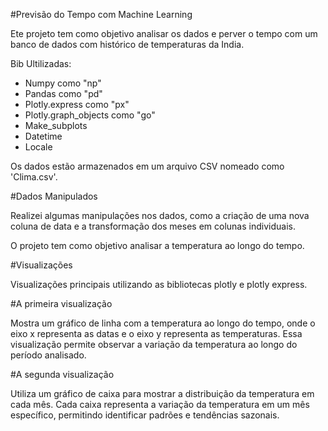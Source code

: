 #Previsão do Tempo com Machine Learning

Ete projeto tem como objetivo analisar os dados e perver o tempo com um banco de dados com histórico de temperaturas da India.

Bib Ultilizadas:

- Numpy como "np"
- Pandas como "pd"
- Plotly.express como "px"
- Plotly.graph_objects como "go"
- Make_subplots
- Datetime
- Locale

Os dados estão armazenados em um arquivo CSV nomeado como 'Clima.csv'.

#Dados Manipulados

Realizei algumas manipulações nos dados, como a criação de uma nova coluna de data e a transformação dos 
meses em colunas individuais. 

O projeto tem como objetivo analisar a temperatura ao longo do tempo.

#Visualizações

Visualizações principais utilizando as bibliotecas plotly e plotly express. 

#A primeira visualização 

Mostra um gráfico de linha com a temperatura ao longo do tempo, onde o eixo x representa as datas e o eixo y 
representa as temperaturas. Essa visualização permite observar a variação da temperatura ao longo do período analisado.

#A segunda visualização 

Utiliza um gráfico de caixa para mostrar a distribuição da temperatura em cada mês. Cada caixa representa a 
variação da temperatura em um mês específico, permitindo identificar padrões e tendências sazonais.
